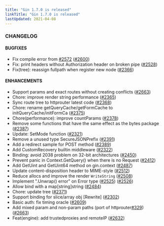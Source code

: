 ```yaml
---
title: "Gin 1.7.0 is released"
linkTitle: "Gin 1.7.0 is released"
lastUpdated: 2021-04-08
---
```


### CHANGELOG


#### BUGFIXES
  * Fix compile error from [#2572](https://github.com/gin-gonic/gin/pull/2572) ([#2600](https://github.com/gin-gonic/gin/pull/2600))
  * Fix: print headers without Authorization header on broken pipe ([#2528](https://github.com/gin-gonic/gin/pull/2528))
  * Fix(tree): reassign fullpath when register new node ([#2366](https://github.com/gin-gonic/gin/pull/2366))


#### ENHANCEMENTS
  * Support params and exact routes without creating conflicts ([#2663](https://github.com/gin-gonic/gin/pull/2663))
  * Chore: improve render string performance ([#2365](https://github.com/gin-gonic/gin/pull/2365))
  * Sync route tree to httprouter latest code ([#2368](https://github.com/gin-gonic/gin/pull/2368))
  * Chore: rename getQueryCache/getFormCache to initQueryCache/initFormCa ([#2375](https://github.com/gin-gonic/gin/pull/2375))
  * Chore(performance): improve countParams ([#2378](https://github.com/gin-gonic/gin/pull/2378))
  * Remove some functions that have the same effect as the bytes package ([#2387](https://github.com/gin-gonic/gin/pull/2387))
  * Update: SetMode function ([#2321](https://github.com/gin-gonic/gin/pull/2321))
  * Remove a unused type SecureJSONPrefix ([#2391](https://github.com/gin-gonic/gin/pull/2391))
  * Add a redirect sample for POST method ([#2389](https://github.com/gin-gonic/gin/pull/2389))
  * Add CustomRecovery builtin middleware ([#2322](https://github.com/gin-gonic/gin/pull/2322))
  * Binding: avoid 2038 problem on 32-bit architectures ([#2450](https://github.com/gin-gonic/gin/pull/2450))
  * Prevent panic in Context.GetQuery() when there is no Request ([#2412](https://github.com/gin-gonic/gin/pull/2412))
  * Add GetUint and GetUint64 method on gin.context ([#2487](https://github.com/gin-gonic/gin/pull/2487))
  * Update content-disposition header to MIME-style ([#2512](https://github.com/gin-gonic/gin/pull/2512))
  * Reduce allocs and improve the render `WriteString` ([#2508](https://github.com/gin-gonic/gin/pull/2508))
  * Implement ".Unwrap() error" on Error type ([#2525](https://github.com/gin-gonic/gin/issues/2525)) ([#2526](https://github.com/gin-gonic/gin/pull/2526))
  * Allow bind with a map[string]string ([#2484](https://github.com/gin-gonic/gin/pull/2484))
  * Chore: update tree ([#2371](https://github.com/gin-gonic/gin/pull/2371))
  * Support binding for slice/array obj [Rewrite] ([#2302](https://github.com/gin-gonic/gin/pull/2302))
  * Basic auth: fix timing oracle ([#2609](https://github.com/gin-gonic/gin/pull/2609))
  * Add mixed param and non-param paths (port of httprouter[#329](https://github.com/gin-gonic/gin/issues/329)) ([#2663](https://github.com/gin-gonic/gin/pull/2663))
  * Feat(engine): add trustedproxies and remoteIP ([#2632](https://github.com/gin-gonic/gin/pull/2632))
